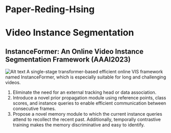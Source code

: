 # Paper-Reding-Hsing
# Video Instance Segmentation
## InstanceFormer: An Online Video Instance Segmentation Framework (AAAI2023)
![Alt text](./instanceformer.jpg)
A single-stage transformer-based efficient online VIS framework named InstanceFormer, which is especially suitable for long and challenging videos.
1. Eliminate the need for an external tracking head or data association.
2. Introduce a novel prior propagation module using reference points, class scores, and instance queries to enable efficient communication between consecutive frames.
3. Propose a novel memory module to which the current instance queries attend to recollect the recent past. Additionally, temporally contrastive training makes the memory discriminative and easy to identify.
